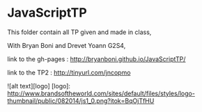 # JavaScriptTP   
This folder contain all TP given and made in class,

With Bryan Boni and Drevet Yoann G2S4,

link to the gh-pages : http://bryanboni.github.io/JavaScriptTP/

link to the TP2 : http://tinyurl.com/jncopmo 

![alt text][logo]
[logo]: http://www.brandsoftheworld.com/sites/default/files/styles/logo-thumbnail/public/082014/js1_0.png?itok=BqOjTfHU
